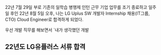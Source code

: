 22년 7월 29일 부로 기존의 일학습 병행제 인턴 근무 기업 업무를 조기 종료하고 일주일 후인 22년 8월 5일 오후, 나는 LG Uplus SW 개발자 Internship 채용(IT그룹, CTO) Cloud Engineer로 합격하게 되었다.

우선 개발 직무를 해보면서 `내가 생각했던 개발

## 22년도 LG유플러스 서류 합격




<!--stackedit_data:
eyJoaXN0b3J5IjpbLTc0NTg2NDIwNCw0MDM1OTM0NzNdfQ==
-->
